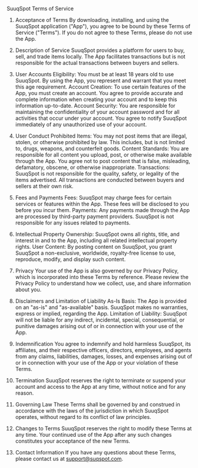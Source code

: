 SuuqSpot Terms of Service
1. Acceptance of Terms
By downloading, installing, and using the SuuqSpot application ("App"), you agree to be bound by these Terms of Service ("Terms"). If you do not agree to these Terms, please do not use the App.

2. Description of Service
SuuqSpot provides a platform for users to buy, sell, and trade items locally. The App facilitates transactions but is not responsible for the actual transactions between buyers and sellers.

3. User Accounts
Eligibility: You must be at least 18 years old to use SuuqSpot. By using the App, you represent and warrant that you meet this age requirement.
Account Creation: To use certain features of the App, you must create an account. You agree to provide accurate and complete information when creating your account and to keep this information up-to-date.
Account Security: You are responsible for maintaining the confidentiality of your account password and for all activities that occur under your account. You agree to notify SuuqSpot immediately of any unauthorized use of your account.
4. User Conduct
Prohibited Items: You may not post items that are illegal, stolen, or otherwise prohibited by law. This includes, but is not limited to, drugs, weapons, and counterfeit goods.
Content Standards: You are responsible for all content you upload, post, or otherwise make available through the App. You agree not to post content that is false, misleading, defamatory, obscene, or otherwise inappropriate.
Transactions: SuuqSpot is not responsible for the quality, safety, or legality of the items advertised. All transactions are conducted between buyers and sellers at their own risk.
5. Fees and Payments
Fees: SuuqSpot may charge fees for certain services or features within the App. These fees will be disclosed to you before you incur them.
Payments: Any payments made through the App are processed by third-party payment providers. SuuqSpot is not responsible for any issues related to payments.
6. Intellectual Property
Ownership: SuuqSpot owns all rights, title, and interest in and to the App, including all related intellectual property rights.
User Content: By posting content on SuuqSpot, you grant SuuqSpot a non-exclusive, worldwide, royalty-free license to use, reproduce, modify, and display such content.
7. Privacy
Your use of the App is also governed by our Privacy Policy, which is incorporated into these Terms by reference. Please review the Privacy Policy to understand how we collect, use, and share information about you.

8. Disclaimers and Limitation of Liability
As-Is Basis: The App is provided on an "as-is" and "as-available" basis. SuuqSpot makes no warranties, express or implied, regarding the App.
Limitation of Liability: SuuqSpot will not be liable for any indirect, incidental, special, consequential, or punitive damages arising out of or in connection with your use of the App.
9. Indemnification
You agree to indemnify and hold harmless SuuqSpot, its affiliates, and their respective officers, directors, employees, and agents from any claims, liabilities, damages, losses, and expenses arising out of or in connection with your use of the App or your violation of these Terms.

10. Termination
SuuqSpot reserves the right to terminate or suspend your account and access to the App at any time, without notice and for any reason.

11. Governing Law
These Terms shall be governed by and construed in accordance with the laws of the jurisdiction in which SuuqSpot operates, without regard to its conflict of law principles.

12. Changes to Terms
SuuqSpot reserves the right to modify these Terms at any time. Your continued use of the App after any such changes constitutes your acceptance of the new Terms.

13. Contact Information
If you have any questions about these Terms, please contact us at support@suqspot.com.
